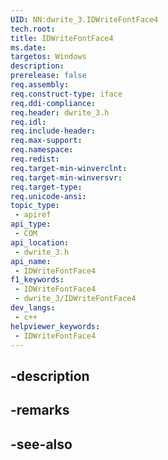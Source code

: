 ```yaml
---
UID: NN:dwrite_3.IDWriteFontFace4
tech.root: 
title: IDWriteFontFace4
ms.date: 
targetos: Windows
description: 
prerelease: false
req.assembly: 
req.construct-type: iface
req.ddi-compliance: 
req.header: dwrite_3.h
req.idl: 
req.include-header: 
req.max-support: 
req.namespace: 
req.redist: 
req.target-min-winverclnt: 
req.target-min-winversvr: 
req.target-type: 
req.unicode-ansi: 
topic_type:
 - apiref
api_type:
 - COM
api_location:
 - dwrite_3.h
api_name:
 - IDWriteFontFace4
f1_keywords:
 - IDWriteFontFace4
 - dwrite_3/IDWriteFontFace4
dev_langs:
 - c++
helpviewer_keywords:
 - IDWriteFontFace4
---
```


## -description

## -remarks

## -see-also

